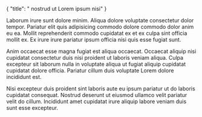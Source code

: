 {
  "title": " nostrud ut Lorem ipsum nisi"
}

Laborum irure sunt dolore minim. Aliqua dolore voluptate consectetur dolor tempor. Pariatur elit quis adipisicing commodo dolore commodo dolor anim eu ea. Mollit reprehenderit commodo cupidatat ex et ex culpa sint officia mollit ex. Ex irure irure pariatur ipsum officia nisi quis esse fugiat sunt.

Anim occaecat esse magna fugiat est aliqua occaecat. Occaecat aliquip nisi cupidatat consectetur duis nisi proident ut laboris veniam aliqua. Culpa excepteur sit laborum nulla in voluptate aliqua ut fugiat aliquip cupidatat cupidatat dolore officia. Pariatur cillum duis voluptate Lorem dolore incididunt est.

Nisi excepteur duis proident sint laboris aute eu ipsum pariatur ut do laboris cupidatat consequat. Nostrud deserunt ut eiusmod ullamco velit pariatur velit do cillum. Incididunt amet cupidatat irure aliquip labore veniam duis sunt esse excepteur.